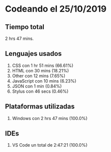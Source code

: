 # Codeando el 25/10/2019

## Tiempo total
2 hrs 47 mins.

## Lenguajes usados
1. CSS con 1 hr 51 mins (66.61%)
1. HTML con 30 mins (18.21%)
1. Other con 12 mins (7.65%)
1. JavaScript con 10 mins (6.23%)
1. JSON con 1 min (0.84%)
1. Stylus con 46 secs (0.46%)

## Plataformas utilizadas
1. Windows con 2 hrs 47 mins (100.0%)

## IDEs
1. VS Code un total de 2:47:21 (100.0%)
